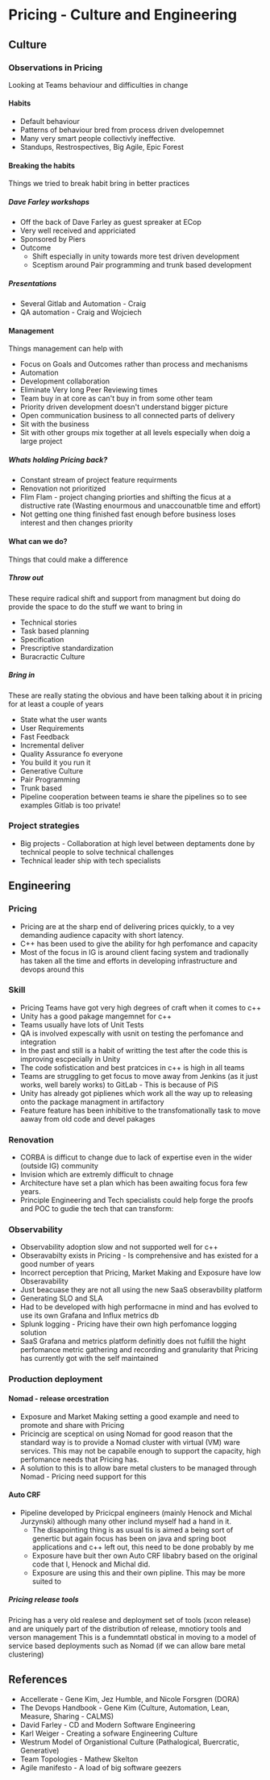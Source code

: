 # Pricing - Culture and Engineering

## Culture
  
### Observations in Pricing
Looking at Teams behaviour and difficulties in change

#### Habits
* Default behaviour
* Patterns of behaviour bred from process driven dvelopemnet
* Many very smart people collectivly ineffective.
* Standups, Restrospectives, Big Agile, Epic Forest

#### Breaking the habits
Things we tried to break habit bring in better practices
##### Dave Farley workshops
  * Off the back of Dave Farley as guest spreaker at ECop
  * Very well received and appriciated
  * Sponsored by Piers
  * Outcome
    * Shift especially in unity towards more test driven development
    * Sceptism around Pair programming and trunk based development
##### Presentations
  * Several Gitlab and Automation - Craig
  * QA automation - Craig and Wojciech

#### Management
Things management can help with
  * Focus on Goals and Outcomes rather than process and mechanisms
  * Automation
  * Development collaboration 
  * Eliminate Very long Peer Reviewing times 
  * Team buy in at core as can't buy in from some other team
  * Priority driven development doesn't understand bigger picture
  * Open communication business to all connected parts of delivery
  * Sit with the business
  * Sit with other groups mix together at all levels especially when doig a large project

##### Whats holding Pricing back?
* Constant stream of project feature requirments
* Renovation not prioritized
* Flim Flam - project changing priorties and shifting the ficus at a distructive rate (Wasting enourmous and unaccounatble time and effort)
* Not getting one thing finished fast enough before business loses interest and then changes priority

#### What can we do?
Things that could make a difference

##### Throw out
These require radical shift and support from managment but doing do provide the space to do the stuff we want to bring in
* Technical stories
* Task based planning
* Specification
* Prescriptive standardization
* Buracractic Culture

##### Bring in
These are really stating the obvious and have been talking about it in pricing for at least a couple of years
* State what the user wants
* User Requirements
* Fast Feedback
* Incremental deliver
* Quality Assurance fo everyone
* You build it you run it
* Generative Culture
* Pair Programming
* Trunk based
* Pipeline cooperation between teams ie share the pipelines so to see examples Gitlab is too private!

### Project strategies
* Big projects - Collaboration at high level between deptaments done by technical people to solve technical challenges
* Technical leader ship with tech specialists

## Engineering

### Pricing
* Pricing are at the sharp end of delivering prices quickly, to a vey demanding audience capacity with short latency.
* C++ has been used to give the ability for hgh perfomance and capacity
* Most of the focus in IG is around client facing system and tradionally has taken all the time and efforts in developing infrastructure and devops around this

### Skill
* Pricing Teams have got very high degrees of craft when it comes to c++
* Unity has a good pakage mangemnet for c++
* Teams usually have lots of Unit Tests
* QA is involved expescally with usnit on testing the perfomance and integration
* In the past and still is a habit of writting the test after the code this is improving escpecially in Unity
* The code sofistication and best pratcices in c++ is high in all teams
* Teams are struggling to get focus to move away from Jenkins (as it just works, well barely works) to GitLab - This is because of PiS
* Unity has already got piplienes which work all the way up to releasing onto the package managment in artifactory
* Feature feature has been inhibitive to the transfomationally task to move aaway from old code and devel pakages

### Renovation
* CORBA is difficut to change due to lack of expertise even in the wider (outside IG) community
* Invision which are extremly difficult to chnage
* Architecture have set a plan which has been awaiting focus fora few years.
* Principle Engineering and Tech specialists could help forge the proofs and POC to gudie the tech that can transform:

### Observability
* Observability adoption slow and not supported well for c++
* Obseravabilty exists in Pricing - Is comprehensive and has existed for a good number of years
* Incorrect perception that Pricing, Market Making and Exposure have low Obseravability
* Just beacuase they are not all using the new SaaS obseravbility platform
* Generating SLO and SLA
* Had to be developed with high performacne in mind and has evolved to use its own Grafana and Influx metrics db
* Splunk logging - Pricing have their own high perfomance logging solution
* SaaS Grafana and metrics platform definitly does not fulfill the hight perfomance metric gathering and recording and granularity that Pricing has currently got with the self maintained

### Production deployment
#### Nomad - release orcestration
* Exposure and Market Making setting a good example and need to promote and share with Pricing
* Pricincig are sceptical on using Nomad for good reason that the standard way is to provide a Nomad cluster with virtual (VM) ware services. This may not be capabile enough to support the capacity, high perfomance needs that Pricing has.
* A solution to this is to allow bare metal clusters to be managed through Nomad - Pricing need support for this
  
#### Auto CRF
* Pipeline developed by Pricicpal engineers (mainly Henock and Michal Jurzynski) although many other inclund myself had a hand in it.
  * The disapointing thing is as usual tis is aimed a being sort of genertic but again focus has been on java and spring boot applications and c++ left out, this need to be done probably by me
  * Exposure have buit ther own Auto CRF libabry based on the original code that I, Henock and Michal did.
  * Exposure are using this and their own pipline. This may be more suited to
##### Pricing release tools
Pricing has a very old realese and deployment set of tools (xcon release) and are uniquely part of the distribution of release, mnotiory tools and verson management
This is a fundemntatl obstical in moving to a model of service based deployments such as Nomad (if we can allow bare metal clustering)

## References
* Accellerate - Gene Kim, Jez Humble, and Nicole Forsgren (DORA)
* The Devops Handbook - Gene Kim (Culture, Automation, Lean, Measure, Sharing - CALMS)
* David Farley - CD and Modern Software Engineering
* Karl Weiger - Creating a sofware Engineering Culture
* Westrum Model of Organistional Culture (Pathalogical, Buercratic, Generative)
* Team Topologies - Mathew Skelton
* Agile manifesto - A load of big software geezers



